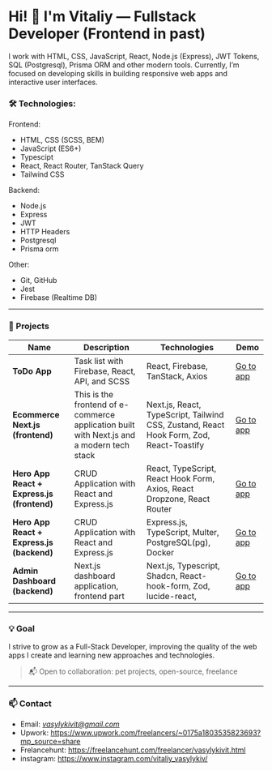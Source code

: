 # Hi! 👋 I'm Vitaliy — Fullstack Developer (Frontend in past)

I work with HTML, CSS, JavaScript, React, Node.js (Express), JWT Tokens, SQL (Postgresql), Prisma ORM  and other modern tools. Currently, I’m focused on developing skills in building responsive web apps and interactive user interfaces.

### 🛠️ Technologies:
Frontend:
  - HTML, CSS (SCSS, BEM)
  - JavaScript (ES6+)
  - Typescipt
  - React, React Router, TanStack Query
  - Tailwind CSS

Backend:
  - Node.js
  - Express
  - JWT
  - HTTP Headers
  - Postgresql
  - Prisma orm

Other:
- Git, GitHub
- Jest
- Firebase (Realtime DB)
---

### 📌 Projects

| Name | Description | Technologies | Demo |
|------|-------------|--------------|------|
| **ToDo App** | Task list with Firebase, React, API, and SCSS | React, Firebase, TanStack, Axios | [Go to app](https://vasylykiv.github.io/Pet-Todo-React-Firebase/) |
| **Ecommerce Next.js (frontend)** | This is the frontend of e-commerce application built with Next.js and a modern tech stack| Next.js, React, TypeScript, Tailwind CSS, Zustand, React Hook Form, Zod, React-Toastify | [Go to app](https://github.com/vasylykiv/ecommerce_front/) |
| **Hero App React + Express.js (frontend)** | CRUD Application with React and Express.js | React, TypeScript, React Hook Form, Axios, React Dropzone, React Router | [Go to app](https://github.com/vasylykiv/hero_app_client.git) |
| **Hero App React + Express.js (backend)** |  CRUD Application with React and Express.js | Express.js, TypeScript, Multer, PostgreSQL(pg), Docker | [Go to app](https://github.com/vasylykiv/hero_app_server.git) |
| **Admin Dashboard (backend)** |  Next.js dashboard application, frontend part | Next.js, Typescript, Shadcn, React-hook-form, Zod, lucide-react, | [Go to app](https://github.com/vasylykiv/dashboard_shadcn) |



---

### 💡 Goal
I strive to grow as a Full-Stack Developer, improving the quality of the web apps I create and learning new approaches and technologies.

> 📬 Open to collaboration: pet projects, open-source, freelance

---

### 📫 Contact
- Email: *vasylykivit@gmail.com*
- Upwork: https://www.upwork.com/freelancers/~0175a1803535823693?mp_source=share
- Frelancehunt: https://freelancehunt.com/freelancer/vasylykivit.html 
- instagram: https://www.instagram.com/vitaliy_vasylykiv/
